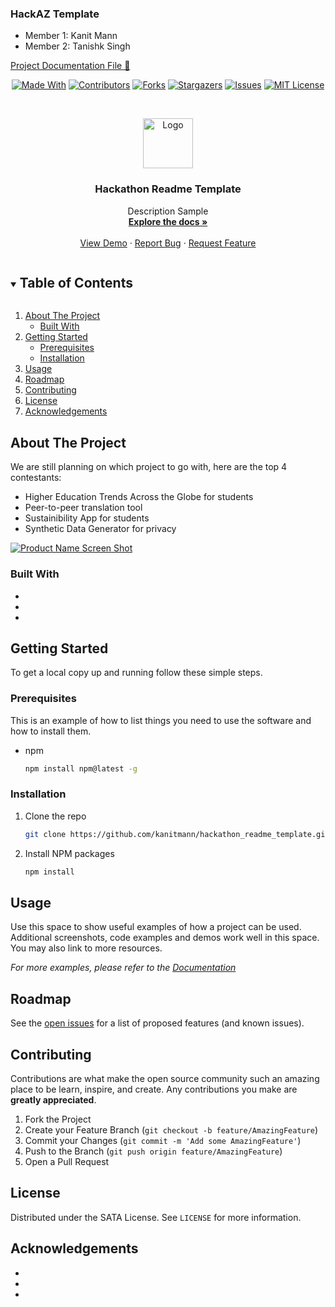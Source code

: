 ### HackAZ Template
- Member 1: Kanit Mann
- Member 2: Tanishk Singh

[Project Documentation File 🚀](https://github.com/kanitmann01/hackaz_team_wildhackers/blob/main/Project%20Documentation%20HackAZ%20-%20Kanit%20Mann%20%7C%20Tanishk%20Singh.pdf)

<span style="display:block;text-align:center">

[![Made With][made-with-shield]][made-with-url]
[![Contributors][contributors-shield]][contributors-url]
[![Forks][forks-shield]][forks-url]
[![Stargazers][stars-shield]][stars-url]
[![Issues][issues-shield]][issues-url]
[![MIT License][license-shield]][license-url]

</span>

<!-- PROJECT LOGO -->
<br />
<p align="center">
  <a href="https://github.com/kanitmann/hackathon_readme_template">
    <img src="images/logo.png" alt="Logo" width="80" height="80">
  </a>

  <h3 align="center">Hackathon Readme Template</h3>

  <p align="center">
    Description Sample
    <br />
    <a href="https://github.com/kanitmann/hackathon_readme_template"><strong>Explore the docs »</strong></a>
    <br />
    <br />
    <a href="https://github.com/kanitmann/hackathon_readme_template">View Demo</a>
    ·
    <a href="https://github.com/kanitmann/hackathon_readme_template/issues">Report Bug</a>
    ·
    <a href="https://github.com/kanitmann/hackathon_readme_template/issues">Request Feature</a>
  </p>
</p>

<!-- TABLE OF CONTENTS -->
<details open="open">
  <summary><h2 style="display: inline-block">Table of Contents</h2></summary>
  <ol>
    <li>
      <a href="#about-the-project">About The Project</a>
      <ul>
        <li><a href="#built-with">Built With</a></li>
      </ul>
    </li>
    <li>
      <a href="#getting-started">Getting Started</a>
      <ul>
        <li><a href="#prerequisites">Prerequisites</a></li>
        <li><a href="#installation">Installation</a></li>
      </ul>
    </li>
    <li><a href="#usage">Usage</a></li>
    <li><a href="#roadmap">Roadmap</a></li>
    <li><a href="#contributing">Contributing</a></li>
    <li><a href="#license">License</a></li>
    <li><a href="#acknowledgements">Acknowledgements</a></li>
  </ol>
</details>

<!-- ABOUT THE PROJECT -->

## About The Project

We are still planning on which project to go with, here are the top 4 contestants:
-  Higher Education Trends Across the Globe for students
- Peer-to-peer translation tool
- Sustainibility App for students
- Synthetic Data Generator for privacy

[![Product Name Screen Shot][product-screenshot]](https://example.com)

### Built With

- []()
- []()
- []()

<!-- GETTING STARTED -->

## Getting Started

To get a local copy up and running follow these simple steps.

### Prerequisites

This is an example of how to list things you need to use the software and how to install them.

- npm
  ```sh
  npm install npm@latest -g
  ```

### Installation

1. Clone the repo
   ```sh
   git clone https://github.com/kanitmann/hackathon_readme_template.git
   ```
2. Install NPM packages
   ```sh
   npm install
   ```

<!-- USAGE EXAMPLES -->

## Usage

Use this space to show useful examples of how a project can be used. Additional screenshots, code examples and demos work well in this space. You may also link to more resources.

_For more examples, please refer to the [Documentation](https://example.com)_

<!-- ROADMAP -->

## Roadmap

See the [open issues](https://github.com/kanitmann/hackathon_readme_template/issues) for a list of proposed features (and known issues).

<!-- CONTRIBUTING -->

## Contributing

Contributions are what make the open source community such an amazing place to be learn, inspire, and create. Any contributions you make are **greatly appreciated**.

1. Fork the Project
2. Create your Feature Branch (`git checkout -b feature/AmazingFeature`)
3. Commit your Changes (`git commit -m 'Add some AmazingFeature'`)
4. Push to the Branch (`git push origin feature/AmazingFeature`)
5. Open a Pull Request

<!-- LICENSE -->

## License

Distributed under the SATA License. See `LICENSE` for more information.

<!-- ACKNOWLEDGEMENTS -->

## Acknowledgements

- []()
- []()
- []()

<!-- MARKDOWN LINKS & IMAGES -->
<!-- https://www.markdownguide.org/basic-syntax/#reference-style-links -->

[contributors-shield]: https://img.shields.io/github/contributors/kanitmann/hackathon_readme_template.svg?style=for-the-badge
[contributors-url]: https://github.com/kanitmann/hackathon_readme_template/graphs/contributors
[forks-shield]: https://img.shields.io/github/forks/kanitmann/hackathon_readme_template.svg?style=for-the-badge
[forks-url]: https://github.com/kanitmann/hackathon_readme_template/network/members
[stars-shield]: https://img.shields.io/github/stars/kanitmann/hackathon_readme_template.svg?style=for-the-badge
[stars-url]: https://github.com/kanitmann/hackathon_readme_template/stargazers
[issues-shield]: https://img.shields.io/github/issues/kanitmann/hackathon_readme_template.svg?style=for-the-badge
[issues-url]: https://github.com/kanitmann/hackathon_readme_template/issues
[license-shield]: https://img.shields.io/badge/license-SATA-blue?style=for-the-badge&logo=appveyor
[license-url]: https://github.com/kanitmann/hackathon_readme_template/blob/master/LICENSE.txt
[made-with-shield]: https://img.shields.io/github/languages/top/kanitmann/hackathon_readme_template?style=for-the-badge
[made-with-url]: https://shields.io/github/languages/top/kanitmann/hackathon_readme_template.svg?style-for-the-badge
[product-screenshot]: (images/screenshot.png)